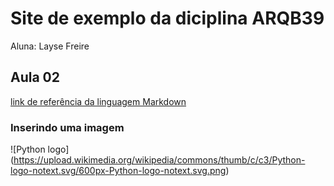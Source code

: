 # Site de exemplo da diciplina ARQB39

Aluna: Layse Freire

## Aula 02
[link de referência da linguagem Markdown](https://markdown.net.br)

### Inserindo uma imagem
![Python logo] (https://upload.wikimedia.org/wikipedia/commons/thumb/c/c3/Python-logo-notext.svg/600px-Python-logo-notext.svg.png)

